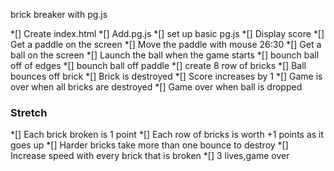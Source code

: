 brick breaker with pg.js

*[] Create index.html
*[] Add.pg.js
*[] set up basic pg.js
*[] Display score
*[] Get a paddle on the screen
*[] Move the paddle with mouse 26:30
*[] Get a ball on the screen
*[] Launch the ball when the game starts
*[] bounch ball off of edges
*[] bounch ball off paddle
*[] create 8 row of bricks
*[] Ball bounces off brick
    *[] Brick is destroyed
    *[] Score increases by 1
*[] Game is over when all bricks are destroyed
*[] Game over when ball is dropped

### Stretch
*[] Each brick broken is 1 point
*[] Each row of bricks is worth +1 points as it goes up
*[] Harder bricks take more than one bounce to destroy
*[] Increase speed with every brick that is broken
*[] 3 lives,game over